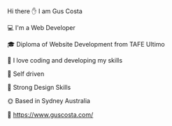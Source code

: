 
Hi there ✋ I am Gus Costa

💻 I'm a Web Developer

🎓 Diploma of Website Development from TAFE Ultimo

🚀 I love coding and developing my skills

📘 Self driven

🎨 Strong Design Skills

🌞 Based in Sydney Australia

💾 https://www.guscosta.com/
